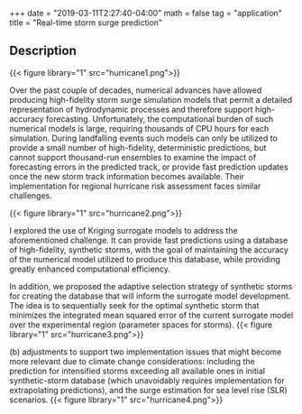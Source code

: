 +++
date = "2019-03-11T2:27:40-04:00"
math = false
tag = "application"
title = "Real-time storm surge prediction"


## Description

{{< figure library="1" src="hurricane1.png">}}

Over the past couple of decades, numerical advances have allowed producing high-fidelity storm surge simulation models that permit a detailed representation of hydrodynamic processes and therefore support high-accuracy forecasting. Unfortunately, the computational burden of such numerical models is large, requiring thousands of CPU hours for each simulation. During landfalling events such models can only be utilized to provide a small number of high-fidelity, deterministic predictions, but cannot support thousand-run ensembles to examine the impact of forecasting errors in the predicted track, or provide fast prediction updates once the new storm track information becomes available. Their implementation for regional hurricane risk assessment faces similar challenges.

{{< figure library="1" src="hurricane2.png">}}

I explored the use of Kriging surrogate models to address the aforementioned challenge. It can provide fast predictions using a database of high-fidelity, synthetic storms, with the goal of maintaining the accuracy of the numerical model utilized to produce this database, while providing greatly enhanced computational efficiency.

In addition, we proposed the adaptive selection strategy of synthetic storms for creating the database that will inform the surrogate model development. The idea is to sequentially seek for the optimal synthetic storm that minimizes the integrated mean squared error of the current surrogate model over the experimental region (parameter spaces for storms). 
{{< figure library="1" src="hurricane3.png">}}

(b) adjustments to support two implementation issues that might become more relevant due to climate change considerations: including the prediction for intensified storms exceeding all available ones in initial synthetic-storm database (which
unavoidably requires implementation for extrapolating predictions), and the surge estimation for sea level rise (SLR) scenarios.
{{< figure library="1" src="hurricane4.png">}}

